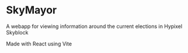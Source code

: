 # SkyMayor

A webapp for viewing information around the current elections in Hypixel Skyblock

Made with React using Vite
